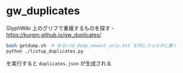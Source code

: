 gw_duplicates
=============

GlyphWiki 上のグリフで重複するものを探す - https://kurgm.github.io/gw_duplicates/

```sh
bash getdump.sh  # あるいは dump_newest_only.txt を同じフォルダに置く
python ./listup_duplicates.py
```

を実行すると `duplicates.json` が生成される
